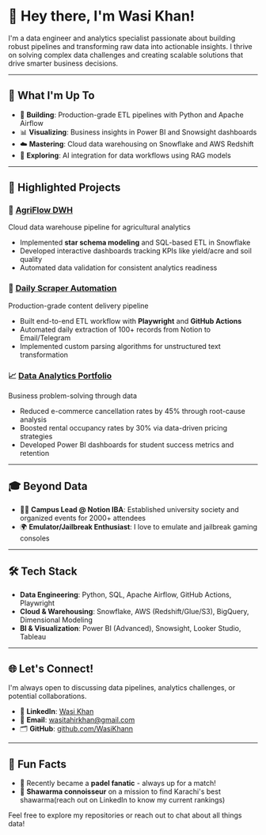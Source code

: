# 👋 Hey there, I'm Wasi Khan!

I'm a data engineer and analytics specialist passionate about building robust pipelines and transforming raw data into actionable insights. I thrive on solving complex data challenges and creating scalable solutions that drive smarter business decisions.

---

## 🌟 What I'm Up To

- 🚀 **Building**: Production-grade ETL pipelines with Python and Apache Airflow
- 📊 **Visualizing**: Business insights in Power BI and Snowsight dashboards
- ☁️ **Mastering**: Cloud data warehousing on Snowflake and AWS Redshift
- 🤖 **Exploring**: AI integration for data workflows using RAG models

---

## 🚀 Highlighted Projects

### 🌾 [AgriFlow DWH](https://github.com/WasiKhann/Agriculture-Data-Warehouse-ETL-Pipeline-Snowflake)  
Cloud data warehouse pipeline for agricultural analytics
- Implemented **star schema modeling** and SQL-based ETL in Snowflake
- Developed interactive dashboards tracking KPIs like yield/acre and soil quality
- Automated data validation for consistent analytics readiness

### 🤖 [Daily Scraper Automation](https://github.com/WasiKhann/Daily-Scraper-Automation-Pipeline)  
Production-grade content delivery pipeline
- Built end-to-end ETL workflow with **Playwright** and **GitHub Actions**
- Automated daily extraction of 100+ records from Notion to Email/Telegram
- Implemented custom parsing algorithms for unstructured text transformation

### 📈 [Data Analytics Portfolio](https://github.com/WasiKhann/Data-Analytics-Portfolio)  
Business problem-solving through data
- Reduced e-commerce cancellation rates by 45% through root-cause analysis
- Boosted rental occupancy rates by 30% via data-driven pricing strategies
- Developed Power BI dashboards for student success metrics and retention

---

## 🎓 Beyond Data

- 👨‍💻 **Campus Lead @ Notion IBA**: Established university society and organized events for 2000+ attendees
- 🌍 **Emulator/Jailbreak Enthusiast**: I love to emulate and jailbreak gaming consoles

---

## 🛠️ Tech Stack

- **Data Engineering**: Python, SQL, Apache Airflow, GitHub Actions, Playwright
- **Cloud & Warehousing**: Snowflake, AWS (Redshift/Glue/S3), BigQuery, Dimensional Modeling
- **BI & Visualization**: Power BI (Advanced), Snowsight, Looker Studio, Tableau

---

## 🌐 Let's Connect!

I'm always open to discussing data pipelines, analytics challenges, or potential collaborations.

- 💼 **LinkedIn**: [Wasi Khan](https://www.linkedin.com/in/wasi-khann/)
- 📧 **Email**: [wasitahirkhan@gmail.com](mailto:wasitahirkhan@gmail.com)
- 🗂️ **GitHub**: [github.com/WasiKhann](https://github.com/WasiKhann)

---

## 💬 Fun Facts

- 🎾 Recently became a **padel fanatic** - always up for a match!
- 🌯 **Shawarma connoisseur** on a mission to find Karachi's best shawarma(reach out on LinkedIn to know my current rankings)

Feel free to explore my repositories or reach out to chat about all things data!
